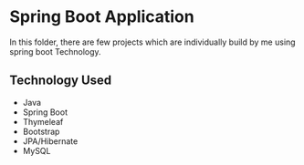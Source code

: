 # Spring Boot Application

In this folder, there are few projects which are individually build by me using spring boot Technology.

## Technology Used

- Java
- Spring Boot
- Thymeleaf
- Bootstrap
- JPA/Hibernate
- MySQL

  

